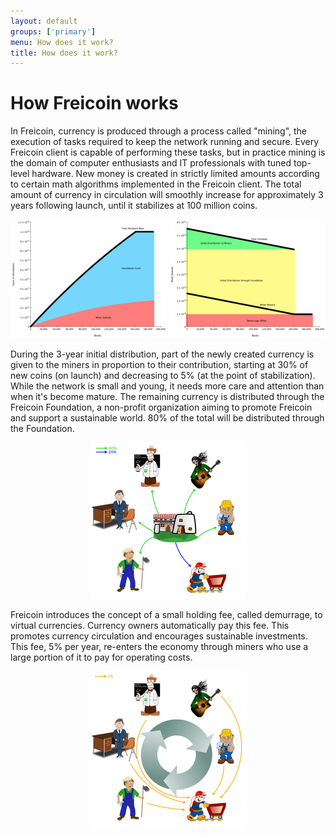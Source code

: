 ```yaml
---
layout: default
groups: ['primary']
menu: How does it work?
title: How does it work?
---
```


How Freicoin works
==================

In Freicoin, currency is produced through a process called "mining", the execution of tasks required to keep the network running and secure. Every Freicoin client is capable of performing these tasks, but in practice mining is the domain of computer enthusiasts and IT professionals with tuned top-level hardware. New money is created in strictly limited amounts according to certain math algorithms implemented in the Freicoin client. The total amount of currency in circulation will smoothly increase for approximately 3 years following launch, until it stabilizes at 100 million coins.

<p style="text-align:center"><a href="/static/images/how/coins_in_distribution.png"><img src="/static/images/how/med_coins_in_distribution.png" /></a>
<a href="/static/images/how/block_subsidy.png"><img src="/static/images/how/med_block_subsidy.png" /></a></p>

During the 3-year initial distribution, part of the newly created currency is given to the miners in proportion to their contribution, starting at 30% of new coins (on launch) and decreasing to 5% (at the point of stabilization). While the network is small and young, it needs more care and attention than when it's become mature. The remaining currency is distributed through the Freicoin Foundation, a non-profit organization aiming to promote Freicoin and support a sustainable world. 80% of the total will be distributed through the Foundation.

<p style="text-align:center"><a href="/static/images/how/howfreicoinshouldworks.png"><img src="/static/images/how/med_howfreicoinshouldworks.png" /></a></p>

Freicoin introduces the concept of a small holding fee, called demurrage, to virtual currencies. Currency owners automatically pay this fee. This promotes currency circulation and encourages sustainable investments. This fee, 5% per year, re-enters the economy through miners who use a large portion of it to pay for operating costs.

<p style="text-align:center"><a href="/static/images/how/howfreicoinshouldworks2.png"><img src="/static/images/how/med_howfreicoinshouldworks2.png" /></a></p>

